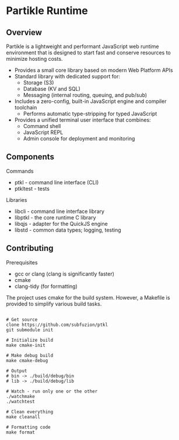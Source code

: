 # Partikle Runtime

## Overview

Partikle is a lightweight and performant JavaScript web runtime environment
that is designed to start fast and conserve resources to minimize hosting
costs.

- Provides a small core library based on modern Web Platform APIs
- Standard library with dedicated support for:
    - Storage (S3)
    - Database (KV and SQL)
    - Messaging (internal routing, queuing, and pub/sub)
- Includes a zero-config, built-in JavaScript engine and compiler toolchain
    - Performs automatic type-stripping for typed JavaScript
- Provides a unified terminal user interface that combines:
    - Command shell
    - JavaScript REPL
    - Admin console for deployment and monitoring

## Components

Commands

- ptkl - command line interface (CLI)
- ptkltest - tests

Libraries

- libcli - command line interface library
- libptkl - the core runtime C library
- libqjs - adapter for the QuickJS engine
- libstd - common data types; logging, testing

## Contributing

Prerequisites

- gcc or clang (clang is significantly faster)
- cmake
- clang-tidy (for formatting)

The project uses cmake for the build system.
However, a Makefile is provided to simplify
various build tasks.

```text

# Get source
clone https://github.com/subfuzion/ptkl
git submodule init

# Initialize build
make cmake-init

# Make debug build
make cmake-debug

# Output
# bin -> ./build/debug/bin
# lib -> ./build/debug/lib

# Watch - run only one or the other
./watchmake
./watchtest

# Clean everything
make cleanall

# Formatting code
make format

```